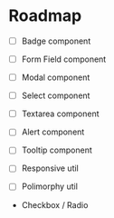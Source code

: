 # Roadmap

- [ ] Badge component

- [ ] Form Field component

- [ ] Modal component

- [ ] Select component

- [ ] Textarea component

- [ ] Alert component

- [ ] Tooltip component

- [ ] Responsive util

- [ ] Polimorphy util

- Checkbox / Radio